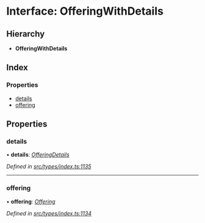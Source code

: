 # Interface: OfferingWithDetails

## Hierarchy

* **OfferingWithDetails**

## Index

### Properties

* [details](offeringwithdetails.md#details)
* [offering](offeringwithdetails.md#offering)

## Properties

###  details

• **details**: *[OfferingDetails](offeringdetails.md)*

*Defined in [src/types/index.ts:1135](https://github.com/PolymathNetwork/polymesh-sdk/blob/4f2fd432/src/types/index.ts#L1135)*

___

###  offering

• **offering**: *[Offering](../classes/offering.md)*

*Defined in [src/types/index.ts:1134](https://github.com/PolymathNetwork/polymesh-sdk/blob/4f2fd432/src/types/index.ts#L1134)*
